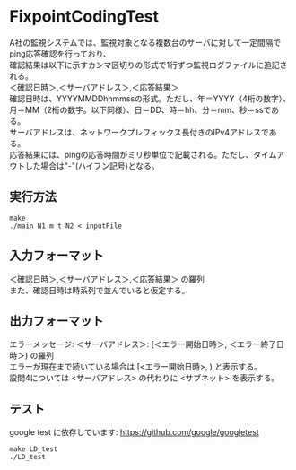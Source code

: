 # FixpointCodingTest
A社の監視システムでは、監視対象となる複数台のサーバに対して一定間隔でping応答確認を行っており、<br>
確認結果は以下に示すカンマ区切りの形式で1行ずつ監視ログファイルに追記される。<br>
＜確認日時＞,＜サーバアドレス＞,＜応答結果＞ <br>
確認日時は、YYYYMMDDhhmmssの形式。ただし、年＝YYYY（4桁の数字）、月＝MM（2桁の数字。以下同様）、日＝DD、時＝hh、分＝mm、秒＝ssである。<br>
サーバアドレスは、ネットワークプレフィックス長付きのIPv4アドレスである。<br>
応答結果には、pingの応答時間がミリ秒単位で記載される。ただし、タイムアウトした場合は"-"(ハイフン記号)となる。<br>

## 実行方法
```
make
./main N1 m t N2 < inputFile
```
## 入力フォーマット
＜確認日時＞,＜サーバアドレス＞,＜応答結果＞ の羅列<br>
また、確認日時は時系列で並んでいると仮定する。
## 出力フォーマット
エラーメッセージ: ＜サーバアドレス＞: [＜エラー開始日時＞, ＜エラー終了日時＞) の羅列<br>
エラーが現在まで続いている場合は [<エラー開始日時>, ) と表示する。<br>
設問4については <サーバアドレス> の代わりに <サブネット> を表示する。
## テスト
google test に依存しています: https://github.com/google/googletest
```
make LD_test
./LD_test
```
